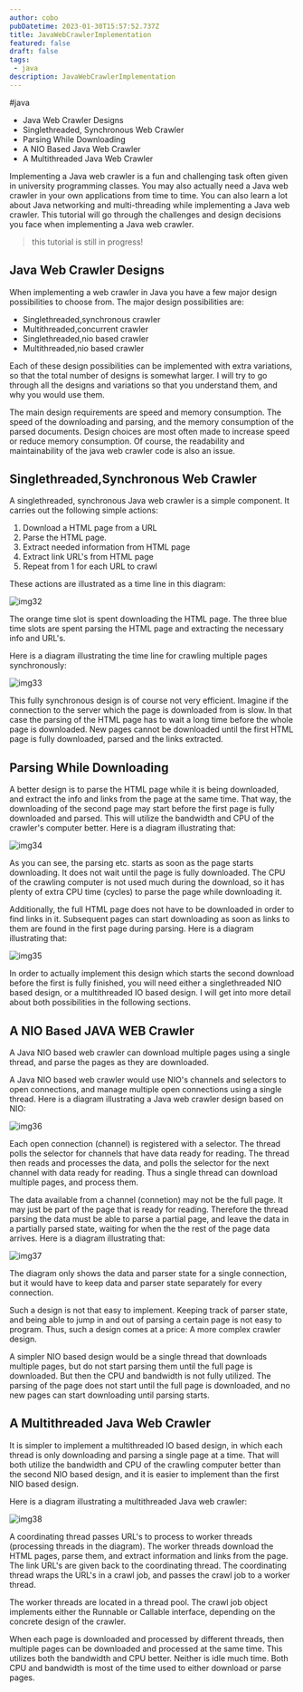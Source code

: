 ```yaml
---
author: cobo
pubDatetime: 2023-01-30T15:57:52.737Z
title: JavaWebCrawlerImplementation
featured: false
draft: false
tags:
 - java
description: JavaWebCrawlerImplementation
---
```

#java

- Java Web Crawler Designs
- Singlethreaded, Synchronous Web Crawler
- Parsing While Downloading
- A NIO Based Java Web Crawler
- A Multithreaded Java Web Crawler

Implementing a Java web crawler is a fun and challenging task often given in university programming classes. You may also actually need a Java web crawler in your own applications from time to time. You can also learn a lot about Java networking and multi-threading while implementing a Java web crawler. This tutorial will go through the challenges and design decisions you face when implementing a Java web crawler.
> this tutorial is still in progress!

## Java Web Crawler Designs
When implementing a web crawler in Java you have a few major design possibilities to choose from. The major design possibilities are:
- Singlethreaded,synchronous crawler
- Multithreaded,concurrent crawler
- Singlethreaded,nio based crawler
- Multithreaded,nio based crawler

Each of these design possibilities can be implemented with extra variations, so that the total number of designs is somewhat larger. I will try to go through all the designs and variations so that you understand them, and why you would use them.

The main design requirements are speed and memory consumption. The speed of the downloading and parsing, and the memory consumption of the parsed documents. Design choices are most often made to increase speed or reduce memory consumption. Of course, the readability and maintainability of the java web crawler code is also an issue.

## Singlethreaded,Synchronous Web Crawler
A singlethreaded, synchronous Java web crawler is a simple component. It carries out the following simple actions:
1. Download a HTML page from a URL
2. Parse the HTML page.
3. Extract needed information from HTML page
4. Extract link URL's from HTML page
5. Repeat from 1 for each URL to crawl

These actions are illustrated as a time line in this diagram:

![img32](@assets/images/img32.png)

The orange time slot is spent downloading the HTML page. The three blue time slots are spent parsing the HTML page and extracting the necessary info and URL's.

Here is a diagram illustrating the time line for crawling multiple pages synchronously:

![img33](@assets/images/img33.png)


This fully synchronous design is of course not very efficient. Imagine if the connection to the server which the page is downloaded from is slow. In that case the parsing of the HTML page has to wait a long time before the whole page is downloaded. New pages cannot be downloaded until the first HTML page is fully downloaded, parsed and the links extracted.

## Parsing While Downloading
A better design is to parse the HTML page while it is being downloaded, and extract the info and links from the page at the same time. That way, the downloading of the second page may start before the first page is fully downloaded and parsed. This will utilize the bandwidth and CPU of the crawler's computer better. Here is a diagram illustrating that:

![img34](@assets/images/img34.png)


As you can see, the parsing etc. starts as soon as the page starts downloading. It does not wait until the page is fully downloaded. The CPU of the crawling computer is not used much during the download, so it has plenty of extra CPU time (cycles) to parse the page while downloading it.

Additionally, the full HTML page does not have to be downloaded in order to find links in it. Subsequent pages can start downloading as soon as links to them are found in the first page during parsing. Here is a diagram illustrating that:

![img35](@assets/images/img35.png)


In order to actually implement this design which starts the second download before the first is fully finished, you will need either a singlethreaded NIO based design, or a multithreaded IO based design. I will get into more detail about both possibilities in the following sections.

## A NIO Based JAVA WEB Crawler
A Java NIO based web crawler can download multiple pages using a single thread, and parse the pages as they are downloaded.

A Java NIO based web crawler would use NIO's channels and selectors to open connections, and manage multiple open connections using a single thread. Here is a diagram illustrating a Java web crawler design based on NIO:

![img36](@assets/images/img36.png)

Each open connection (channel) is registered with a selector. The thread polls the selector for channels that have data ready for reading. The thread then reads and processes the data, and polls the selector for the next channel with data ready for reading. Thus a single thread can download multiple pages, and process them.

The data available from a channel (connetion) may not be the full page. It may just be part of the page that is ready for reading. Therefore the thread parsing the data must be able to parse a partial page, and leave the data in a partially parsed state, waiting for when the the rest of the page data arrives. Here is a diagram illustrating that:

![img37](@assets/images/img37.png)

The diagram only shows the data and parser state for a single connection, but it would have to keep data and parser state separately for every connection.

Such a design is not that easy to implement. Keeping track of parser state, and being able to jump in and out of parsing a certain page is not easy to program. Thus, such a design comes at a price: A more complex crawler design.

A simpler NIO based design would be a single thread that downloads multiple pages, but do not start parsing them until the full page is downloaded. But then the CPU and bandwidth is not fully utilized. The parsing of the page does not start until the full page is downloaded, and no new pages can start downloading until parsing starts.

## A Multithreaded Java Web Crawler
It is simpler to implement a multithreaded IO based design, in which each thread is only downloading and parsing a single page at a time. That will both utilize the bandwidth and CPU of the crawling computer better than the second NIO based design, and it is easier to implement than the first NIO based design.

Here is a diagram illustrating a multithreaded Java web crawler:

![img38](@assets/images/img38.png)

A coordinating thread passes URL's to process to worker threads (processing threads in the diagram). The worker threads download the HTML pages, parse them, and extract information and links from the page. The link URL's are given back to the coordinating thread. The coordinating thread wraps the URL's in a crawl job, and passes the crawl job to a worker thread.

The worker threads are located in a thread pool. The crawl job object implements either the Runnable or Callable interface, depending on the concrete design of the crawler.

When each page is downloaded and processed by different threads, then multiple pages can be downloaded and processed at the same time. This utilizes both the bandwidth and CPU better. Neither is idle much time. Both CPU and bandwidth is most of the time used to either download or parse pages.
